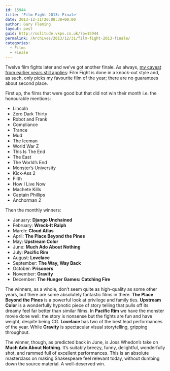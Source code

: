 ```yaml
---
id: 15944
title: 'Film Fight 2013: Finale'
date: 2013-12-31T20:00:30+00:00
author: Gary Fleming
layout: post
guid: http://solitude.vkps.co.uk/?p=15944
permalink: /Archives/2013/12/31/film-fight-2013-finale/
categories:
  - Films
  - Finale
---
```

Twelve film fights later and we&#8217;ve got another finale. As always, [my caveat from earlier years still applies](http://solitude.vkps.co.uk/Archives/2012/12/31/film-fight-2012-finale/): Film Fight is done in a knock-out style and, as such, only picks my favourite film of the year; there are no guarantees about second place.

First up, the films that were good but that did not win their month i.e. the honourable mentions:

  * Lincoln
  * Zero Dark Thirty
  * Robot and Frank
  * Compliance
  * Trance
  * Mud
  * The Iceman
  * World War Z
  * This Is The End
  * The East
  * The World&#8217;s End
  * Monster&#8217;s University
  * Kick-Ass 2
  * Filth
  * How I Live Now
  * Machete Kills
  * Captain Phillips
  * Anchorman 2

Then the monthly winners:

  * January: **Django Unchained**
  * February: **Wreck-It Ralph**
  * March: **Cloud Atlas**
  * April: **The Place Beyond the Pines**
  * May: **Upstream Color**
  * June: **Much Ado About Nothing**
  * July: **Pacific Rim**
  * August: **Lovelace**
  * September: **The Way, Way Back**
  * October: **Prisoners**
  * November: **Gravity**
  * December: **The Hunger Games: Catching Fire**

The winners, as a whole, don&#8217;t seem quite as high-quality as some other years, but there are some absolutely fantastic films in there. **The Place Beyond the Pines** is a powerful look at privilege and family ties. **Upstream Color** is a wonderfully hypnotic piece of story telling that pulls off its dreamy feel far better than similar films. In **Pacific Rim** we have the monster movie done well: the story is nonsense but the fights are fun and have weight, despite being CG. **Lovelace** has two of the best lead performances of the year. While **Gravity** is spectacular visual storytelling, gripping throughout.

The winner, though, as predicted back in June, is Joss Whedon&#8217;s take on **Much Ado About Nothing**. It&#8217;s suitably breezy, funny, delightful, wonderfully shot, and rammed full of excellent performances. This is an absolute masterclass on making Shakespeare feel relevant today, without dumbing down the source material. A well-deserved win.
